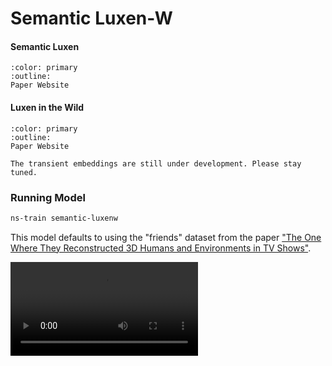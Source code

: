 # Semantic Luxen-W

<h4>Semantic Luxen</h4>

```{button-link} https://shuaifengzhi.com/Semantic-Luxen/
:color: primary
:outline:
Paper Website
```

<h4>Luxen in the Wild</h4>

```{button-link} https://luxen-w.github.io/
:color: primary
:outline:
Paper Website
```

```{admonition} Notice
The transient embeddings are still under development. Please stay tuned.
```

### Running Model

```bash
ns-train semantic-luxenw
```

This model defaults to using the "friends" dataset from the paper ["The One Where They Reconstructed 3D Humans and Environments in TV Shows"](https://ethanweber.me/sitcoms3D/).

<video src="https://ethanweber.me/sitcoms3D/media/trimmed_from_supplementary/sfm_and_luxen.mp4" width=300></video>